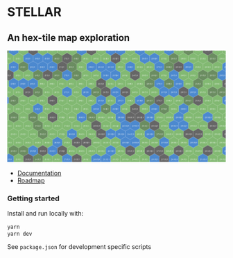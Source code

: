 # STELLAR

## An hex-tile map exploration

![Current preview](screenshot.png)

-   [Documentation](./documentation/index.md)
-   [Roadmap](./documentation/roadmap.md)

### Getting started

Install and run locally with:

```
yarn
yarn dev
```

See `package.json` for development specific scripts

